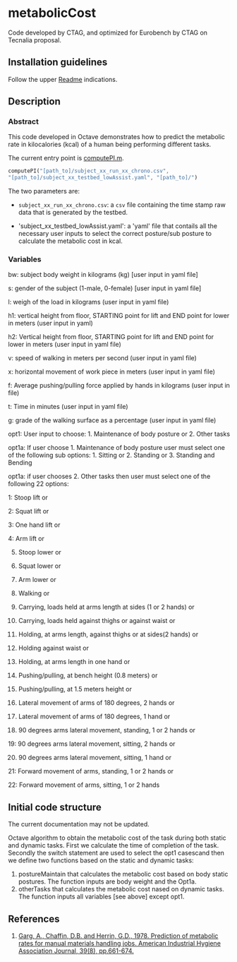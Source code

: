 # metabolicCost

Code developed by CTAG, and optimized for Eurobench by CTAG on Tecnalia
proposal.

## Installation guidelines

Follow the upper [Readme](../README.md) indications.

## Description

### Abstract
This code developed in Octave demonstrates how to predict the metabolic rate 
in kilocalories (kcal) of a human being performing different tasks.

The current entry point is [computePI.m](computePI.m).

```octave
computePI("[path_to]/subject_xx_run_xx_chrono.csv",
"[path_to]/subject_xx_testbed_lowAssist.yaml", "[path_to]/")
```

The two parameters are:

- `subject_xx_run_xx_chrono.csv`: a `csv` file containing the time stamp raw
  data that is generated by the testbed. 

- 'subject_xx_testbed_lowAssist.yaml': a 'yaml' file that contails all the
  necessary user inputs to select the correct posture/sub posture to calculate
the metabolic cost in kcal. 

### Variables

bw: subject body weight in kilograms (kg) [user input in yaml file]

s: gender of the subject (1-male, 0-female) [user input in yaml file]

l: weigh of the load in kilograms (user input in yaml file)

h1: vertical height from floor, STARTING point for lift and END point for 
lower in meters (user input in yaml)

h2: Vertical height from floor, STARTING point for lift and END point for 
lower in meters (user input in yaml file)

v: speed of walking in meters per second (user input in yaml file)

x: horizontal movement of work piece in meters (user input in yaml file)

f: Average pushing/pulling force applied by hands in kilograms (user input in
file)

t:  Time in minutes (user input in yaml file)

g:  grade of the walking surface as a percentage (user input in yaml file)

opt1: User input to choose: 1. Maintenance of body posture or 2. Other tasks

opt1a: If user choose 1. Maintenance of body posture user must select one of the
following sub options: 1. Sitting or 2. Standing or 3. Standing and Bending

opt1a: if user chooses 2. Other tasks then user must select one of the following
22 options: 

1: Stoop lift or 

2: Squat lift or 

3: One hand lift or 

4: Arm lift or

5. Stoop lower or 

6. Squat lower or 

7. Arm lower or 

8. Walking or 

9. Carrying, loads held at arms length at sides (1 or 2 hands) or 

10. Carrying, loads held against thighs or against waist or 

11. Holding, at arms length, against thighs or at sides(2 hands) or 

12. Holding against waist or 

13. Holding, at arms length in one hand or 

14. Pushing/pulling, at bench height (0.8 meters) or 

15. Pushing/pulling, at 1.5 meters height or 

16. Lateral movement of arms of 180 degrees, 2 hands or 

17. Lateral movement of arms of 180 degrees, 1 hand or 

18. 90 degrees arms lateral movement, standing, 1 or 2 hands or 

19: 90 degrees arms lateral movement, sitting, 2 hands or 

20. 90 degrees arms lateral movement, sitting, 1 hand or 

21: Forward movement of arms, standing, 1 or 2 hands or 

22: Forward movement of arms, sitting, 1 or 2 hands

## Initial code structure

The current documentation may not be updated.

Octave algorithm to obtain the metabolic cost of the task during both static and
dynamic tasks.
First we calculate the time of completion of the task.
Secondly the switch statement are used to select the opt1 casescand then 
we define two functions based on the static and dynamic tasks:
1. postureMaintain that calculates the metabolic cost based on body static 
postures. The function inputs are body weight and the Opt1a. 
2. otherTasks that calculates the metabolic cost nased on dynamic tasks. The
   function inputs all variables [see above] except opt1. 

## References
1. [Garg, A., Chaffin, D.B. and Herrin, G.D., 1978. Prediction of metabolic rates for manual materials handling jobs. American Industrial Hygiene Association Journal, 39(8), pp.661-674.](https://oeh.tandfonline.com/doi/abs/10.1080/0002889778507831)
